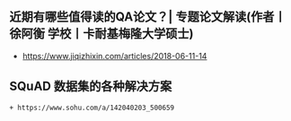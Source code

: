 ## 近期有哪些值得读的QA论文？| 专题论文解读(作者丨徐阿衡 学校丨卡耐基梅隆大学硕士)
+ https://www.jiqizhixin.com/articles/2018-06-11-14
## SQuAD 数据集的各种解决方案
	+ https://www.sohu.com/a/142040203_500659